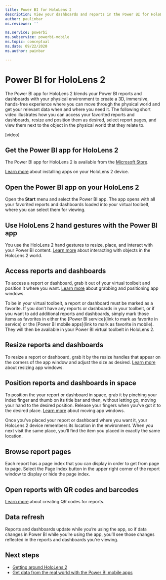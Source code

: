 ```yaml
---
title: Power BI for HoloLens 2
description: View your dashboards and reports in the Power BI for HoloLens 2 app.
author: paulinbar
ms.reviewer: ''

ms.service: powerbi
ms.subservice: powerbi-mobile
ms.topic: conceptual
ms.date: 09/22/2020
ms.author: painbar

---
```

# Power BI for HoloLens 2
The Power BI app for HoloLens 2 blends your Power BI reports and dashboards with your physical environment to create a 3D, immersive, hands-free experience where you can move through the physical world and get your relevant data when and where you need it.
The following short video illustrates how you can access your favorited reports and dashboards, resize and position them as desired, select report pages, and view them next to the object in the physical world that they relate to.
  
[video]
## Get the Power BI app for HoloLens 2 

The Power BI app for HoloLens 2 is available from the [Microsoft Store](https://www.microsoft.com/store/apps/windows).

[Learn more](https://docs.microsoft.com/hololens/holographic-store-apps) about installing apps on your HoloLens 2 device.

## Open the Power BI app on your HoloLens 2

Open the **Start** menu and select the Power BI app. The app opens with all your favorited reports and dashboards loaded into your virtual toolbelt, where you can select them for viewing.

## Use HoloLens 2 hand gestures with the Power BI app

You use the HoloLens 2 hand gestures to resize, place, and interact with your Power BI content. [Learn more](https://docs.microsoft.com/hololens/hololens2-basic-usage) about interacting with objects in the HoloLens 2 world.

## Access reports and dashboards

To access a report or dashboard, grab it out of your virtual toolbelt and position it where you want. [Learn more](https://docs.microsoft.com/hololens/hololens2-basic-usage#moving-holograms) about grabbing and positioning app windows.

To be in your virtual toolbelt, a report or dashboard must be marked as a favorite. If you don’t have any reports or dashboards in your toolbelt, or if you want to add additional reports and dashboards, simply mark those items as favorites in either the [Power BI service](link to mark as favorite in service) or the [Power BI mobile apps](link to mark as favorite in mobile). They will then be available in your Power BI virtual toolbelt in HoloLens 2.

## Resize reports and dashboards

To resize a report or dashboard, grab it by the resize handles that appear on the corners of the app window and adjust the size as desired. [Learn more](https://docs.microsoft.com/hololens/hololens2-basic-usage#resizing-holograms) about resizing app windows.

## Position reports and dashboards in space

To position the your report or dashboard in space, grab it by pinching your index finger and thumb on its title bar and then, without letting go, moving your hand to the desired position. Release your fingers when you’ve got it to the desired place. [Learn more](https://docs.microsoft.com/hololens/hololens2-basic-usage#moving-holograms) about moving app windows.

Once you’ve placed your report or dashboard where you want it, your HoloLens 2 device remembers its location in the environment. When you next visit the same place, you’ll find the item you placed in exactly the same location.

## Browse report pages

Each report has a page index that you can display in order to get from page to page. Select the Page Index button in the upper right corner of the report window to display or hide the page index.

## Open reports with QR codes and barcodes 

[Learn more](https://docs.microsoft.com/power-bi/create-reports/service-create-qr-code-for-report) about creating QR codes for reports.

## Data refresh

Reports and dashboards update while you’re using the app, so if data changes in Power BI while you’re using the app, you’ll see those changes reflected in the reports and dashboards you’re viewing.

## Next steps

* [Getting around HoloLens 2](https://docs.microsoft.com/hololens/hololens2-basic-usage)
* [Get data from the real world with the Power BI mobile apps](mobile-apps-data-in-real-world-context.md)